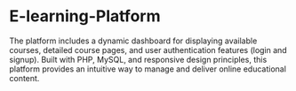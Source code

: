 # E-learning-Platform
The platform includes a dynamic dashboard for displaying available courses, detailed course pages, and user authentication features (login and signup). Built with PHP, MySQL, and responsive design principles, this platform provides an intuitive way to manage and deliver online educational content.
